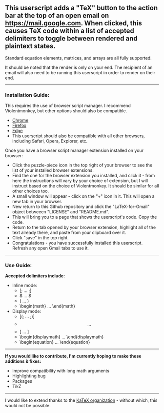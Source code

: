 ## This userscript adds a "TeX" button to the action bar at the top of an open email on https://mail.google.com. When clicked, this causes TeX code within a list of accepted delimiters to toggle between rendered and plaintext states.

Standard equation elements, matrices, and arrays are all fully supported.

It should be noted that the render is only on your end. The recipient of an email will also need to be running this userscript in order to render on their end.

---
### Installation Guide:

This requires the use of browser script manager. I recommend Violentmonkey, but other options should also be compatible.
* [Chrome](https://chromewebstore.google.com/detail/violentmonkey/jinjaccalgkegednnccohejagnlnfdag)
* [Firefox](https://addons.mozilla.org/en-US/firefox/addon/violentmonkey/)
* [Edge](https://microsoftedge.microsoft.com/addons/detail/violentmonkey/eeagobfjdenkkddmbclomhiblgggliao)
* This userscript should also be compatible with all other browsers, including Safari, Opera, Explorer, etc.

Once you have a browser script manager extension installed on your browser:
* Click the puzzle-piece icon in the top right of your browser to see the list of your installed browser extensions.
* Find the one for the browser extension you installed, and click it - from here the instructions will vary by your choice of extension, but I will instruct based on the choice of Violentmonkey. It should be similar for all other choices too.
* A small window will appear - click on the "+" icon in it. This will open a new tab in your browser.
* New return to this Github repository and click the "LaTeX-for-Gmail" object betweeen "LICENSE" and "README.md".
* This will bring you to a page that shows the userscript's code. Copy the code.
* Return to the tab opened by your browser extension, highlight all of the text already there, and paste from your clipboard over it.
* Click "save" in the top right.
* Congratulations - you have successfully installed this userscript. Refresh any open Gmail tabs to use it.

---
### Use Guide:

**Accepted delimiters include:**
* Inline mode:
  * [; ... ;]
  * $ ... $
  * \( ... \)
  * \begin{math} ... \end{math}
* Display mode:
  * [(; ... ;)]
  * $$ ... $$ 
  * \[ ... \]
  * \begin{displaymath} ... \end{displaymath}
  * \begin{equation} ... \end{equation}
 
 ---

**If you would like to contribute, I'm currently hoping to make these additions & fixes:**
* Improve compatibility with long math arguments
* Highlighting bug
* Packages
* TikZ
---

I would like to extend thanks to the [KaTeX organization](https://katex.org/) - without which, this would not be possible.
